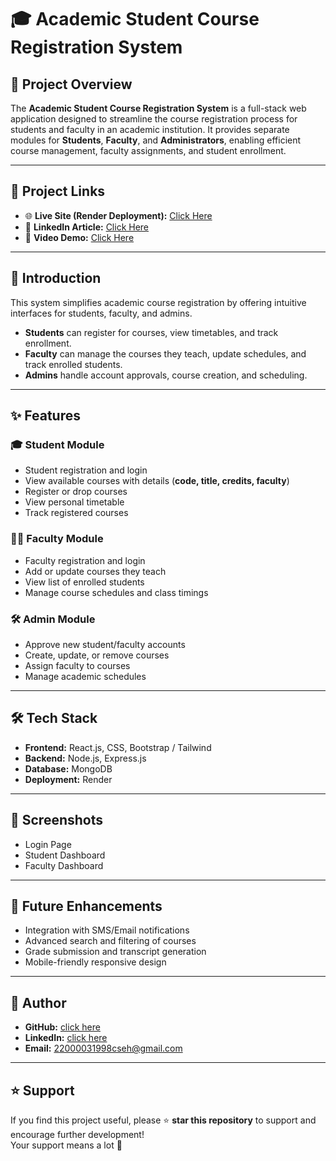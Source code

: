 # 🎓 Academic Student Course Registration System

## 🚀 Project Overview
The **Academic Student Course Registration System** is a full-stack web application designed to streamline the course registration process for students and faculty in an academic institution. It provides separate modules for **Students**, **Faculty**, and **Administrators**, enabling efficient course management, faculty assignments, and student enrollment.

---

## 🔗 Project Links
- 🌐 **Live Site (Render Deployment):** [Click Here](https://reactproject-frontend-b592.onrender.com/)
- 📄 **LinkedIn Article:** [Click Here](https://www.linkedin.com/pulse/academic-student-course-registration-system-kakarla-naveen-dd2rc/?trackingId=lpI%2FzasiTAG5lAqjAL2C%2Fg%3D%3D)
- 🎥 **Video Demo:** [Click Here](#)

---

## 📖 Introduction
This system simplifies academic course registration by offering intuitive interfaces for students, faculty, and admins.  
- **Students** can register for courses, view timetables, and track enrollment.  
- **Faculty** can manage the courses they teach, update schedules, and track enrolled students.  
- **Admins** handle account approvals, course creation, and scheduling.

---

## ✨ Features

### 🎓 Student Module
- Student registration and login  
- View available courses with details (**code, title, credits, faculty**)  
- Register or drop courses  
- View personal timetable  
- Track registered courses  

### 🧑‍🏫 Faculty Module
- Faculty registration and login  
- Add or update courses they teach  
- View list of enrolled students  
- Manage course schedules and class timings  

### 🛠 Admin Module
- Approve new student/faculty accounts  
- Create, update, or remove courses  
- Assign faculty to courses  
- Manage academic schedules  

---

## 🛠 Tech Stack
- **Frontend:** React.js, CSS, Bootstrap / Tailwind  
- **Backend:** Node.js, Express.js  
- **Database:** MongoDB   
- **Deployment:** Render   


---

## 📸 Screenshots
- Login Page  
- Student Dashboard  
- Faculty Dashboard  

---

## 📌 Future Enhancements
- Integration with SMS/Email notifications  
- Advanced search and filtering of courses  
- Grade submission and transcript generation  
- Mobile-friendly responsive design  

---

## 👤 Author
- **GitHub:** [click here](https://github.com/naveen939258)  
- **LinkedIn:** [click here](https://www.linkedin.com/in/kakarla-naveen-2092411b3/)  
- **Email:** 22000031998cseh@gmail.com  

---

## ⭐ Support
If you find this project useful, please ⭐ **star this repository** to support and encourage further development!  
Your support means a lot 🙏
